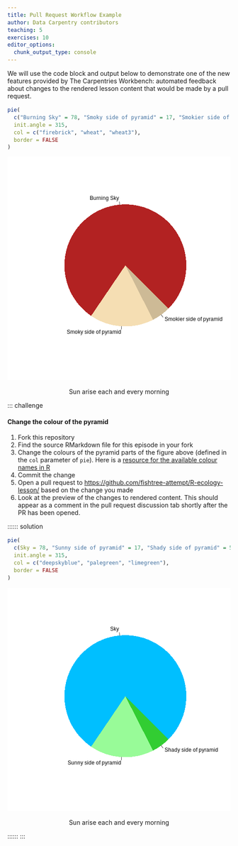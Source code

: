 ```yaml
---
title: Pull Request Workflow Example
author: Data Carpentry contributors
teaching: 5
exercises: 10
editor_options:
  chunk_output_type: console
---
```



We will use the code block and output below to demonstrate one of the new features
provided by The Carpentries Workbench: automated feedback about changes to the
rendered lesson content that would be made by a pull request.


```r
pie(
  c("Burning Sky" = 78, "Smoky side of pyramid" = 17, "Smokier side of pyramid" = 5), 
  init.angle = 315, 
  col = c("firebrick", "wheat", "wheat3"), 
  border = FALSE
)
```

<div class="figure" style="text-align: center">
<img src="fig/06-pyramid-example-rendered-pyramid-1.png" alt="pie chart illusion of a pyramid"  />
<p class="caption">Sun arise each and every morning</p>
</div>

::: challenge

#### Change the colour of the pyramid

1. Fork this repository
1. Find the source RMarkdown file for this episode in your fork
1. Change the colours of the pyramid parts of the figure above 
   (defined in the `col` parameter of `pie`). Here is a [resource for the available colour names in R](https://r-charts.com/colors/)
1. Commit the change
1. Open a pull request to https://github.com/fishtree-attempt/R-ecology-lesson/ 
   based on the change you made
1. Look at the preview of the changes to rendered content. 
   This should appear as a comment in the pull request discussion tab 
   shortly after the PR has been opened.

:::::: solution


```r
pie(
  c(Sky = 78, "Sunny side of pyramid" = 17, "Shady side of pyramid" = 5), 
  init.angle = 315, 
  col = c("deepskyblue", "palegreen", "limegreen"), 
  border = FALSE
)
```

<div class="figure" style="text-align: center">
<img src="fig/06-pyramid-example-rendered-pyramid-green-1.png" alt="pie chart illusion of a pyramid"  />
<p class="caption">Sun arise each and every morning</p>
</div>

::::::
:::
